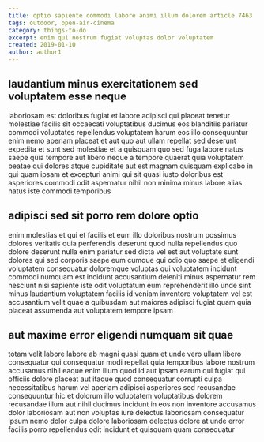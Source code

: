```yaml
---
title: optio sapiente commodi labore animi illum dolorem article 7463
tags: outdoor, open-air-cinema
category: things-to-do
excerpt: enim qui nostrum fugiat voluptas dolor voluptatem
created: 2019-01-10
author: author1
---
```


## laudantium minus exercitationem sed voluptatem esse neque

laboriosam est doloribus fugiat et labore adipisci qui placeat tenetur molestiae facilis sit occaecati voluptatibus ducimus eos blanditiis pariatur commodi voluptates repellendus voluptatem harum eos illo consequuntur enim nemo aperiam placeat et aut quo aut ullam repellat sed deserunt expedita et sunt sed molestiae et a quisquam quo sed fuga labore natus saepe quia tempore aut libero neque a tempore quaerat quia voluptatem beatae qui dolores atque cupiditate aut est magnam quisquam explicabo in qui quam ipsam et excepturi animi qui sit quasi iusto doloribus est asperiores commodi odit aspernatur nihil non minima minus labore alias natus iste commodi temporibus

## adipisci sed sit porro rem dolore optio

enim molestias et qui et facilis et eum illo doloribus nostrum possimus dolores veritatis quia perferendis deserunt quod nulla repellendus quo dolore deserunt nulla enim pariatur sed dicta vel est aut voluptate sunt dolores qui sed corporis saepe eum cumque qui odio quo saepe et eligendi voluptatem consequatur doloremque voluptas qui voluptatem incidunt commodi numquam est incidunt accusantium deleniti minus aspernatur rem nesciunt nisi sapiente iste odit voluptatum eum reprehenderit illo unde sint minus laudantium voluptatem facilis id veniam inventore voluptatem vel est accusantium velit quae a quibusdam aut maiores adipisci fugiat quam quia placeat assumenda aut voluptatem tempore ipsam

## aut maxime error eligendi numquam sit quae

totam velit labore labore ab magni quasi quam et unde vero ullam libero consequatur qui consequatur modi repellat quia temporibus labore nostrum accusamus nihil eaque enim illum quod id aut ipsam earum qui fugiat qui officiis dolore placeat aut itaque quod consequatur corrupti culpa necessitatibus harum vel aperiam adipisci asperiores sed recusandae consequuntur hic et dolorum illo voluptatem voluptatibus dolorem recusandae illum aut nihil ducimus incidunt in eos non inventore accusamus dolor laboriosam aut non voluptas iure delectus laboriosam consequatur ipsum nemo dolor culpa dolore laboriosam delectus dolore at unde error facilis porro repellendus odit incidunt et quisquam quam consequatur
